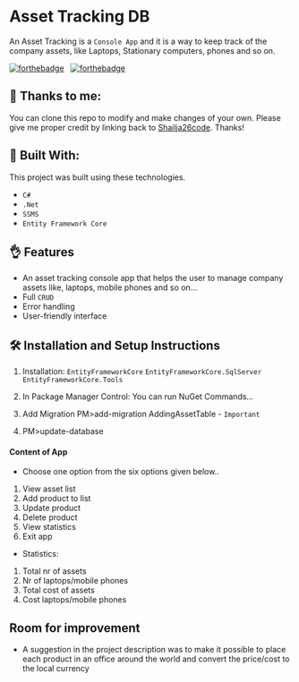 # Asset Tracking DB
An Asset Tracking is a `Console App` and it is a way to keep track of the company assets, like Laptops, Stationary computers, phones and so on.

[![forthebadge](https://forthebadge.com/images/badges/built-with-love.svg)](https://forthebadge.com) &nbsp;
[![forthebadge](https://forthebadge.com/images/badges/made-with-c-sharp.svg)](https://forthebadge.com) &nbsp;

## :love_you_gesture: Thanks to me:
You can clone this repo to modify and make changes of your own. Please give me proper credit by linking back to [Shailja26code](https://github.com/Shailja26code/AssetTrackingDB). Thanks!

## :slightly_smiling_face: Built With: 

This project was built using these technologies.
- `C#`
- `.Net`
- `SSMS`
- `Entity Framework Core`  

## :ok_hand: Features
- An asset tracking console app that helps the user to manage company assets like, laptops, mobile phones and so on...
- Full `CRUD`
- Error handling
- User-friendly interface

## 🛠 Installation and Setup Instructions
1. Installation: `EntityFrameworkCore`
                 `EntityFrameworkCore.SqlServer`
                 `EntityFrameworkCore.Tools`

2. In Package Manager Control: You can run NuGet Commands...
3. Add Migration PM>add-migration AddingAssetTable - `Important`
4. PM>update-database


#### Content of App
- Choose one option from the six options given below..
1. View asset list
2. Add product to list
3. Update product
4. Delete product
5. View statistics
6. Exit app

- Statistics:
1. Total nr of assets
2. Nr of laptops/mobile phones
3. Total cost of assets
4. Cost laptops/mobile phones

## Room for improvement
- A suggestion in the project description was to make it possible to place each product in an office around the world and convert the price/cost to the local currency 
